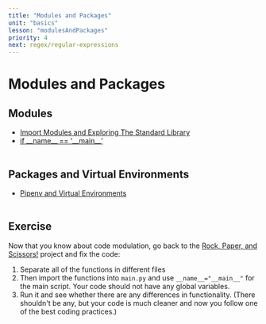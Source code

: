 ```yaml
---
title: "Modules and Packages"
unit: "basics"
lesson: "modulesAndPackages"
priority: 4
next: regex/regular-expressions
---
```


# Modules and Packages

## Modules

- [Import Modules and Exploring The Standard Library](https://www.youtube.com/watch?v=CqvZ3vGoGs0)
- [if \_\_name\_\_ == ‘\_\_main\_\_’](https://www.youtube.com/watch?v=sugvnHA7ElY)
  <br><br>

## Packages and Virtual Environments

- [Pipenv and Virtual Environments](https://docs.python-guide.org/dev/virtualenvs/)
  <br><br>

## Exercise

Now that you know about code modulation, go back to the [Rock, Paper, and Scissors!](https://vennbury.com/lessons/python/basics/basics/project-1:-rock-paper-scissors) project and fix the code:
<br>

1. Separate all of the functions in different files
2. Then import the functions into `main.py` and use `__name__="__main__"` for the main script. Your code should not have any global variables.
3. Run it and see whether there are any differences in functionality. (There shouldn't be any, but your code is much cleaner and now you follow one of the best coding practices.)
